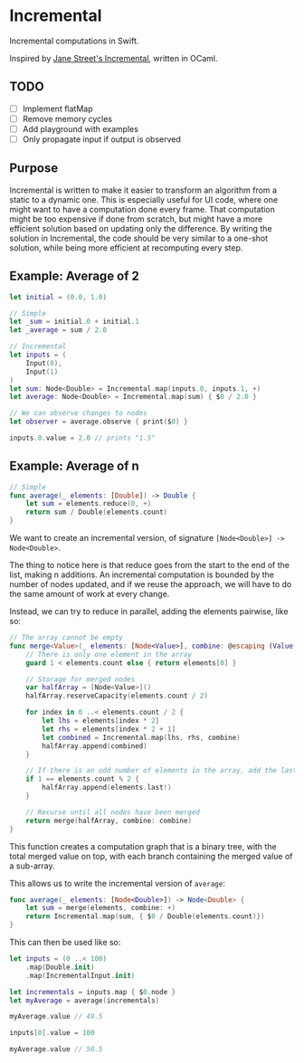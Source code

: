 # Incremental

Incremental computations in Swift.

Inspired by [Jane Street's Incremental](https://blog.janestreet.com/introducing-incremental/), written in OCaml.

## TODO

- [ ] Implement flatMap
- [ ] Remove memory cycles
- [ ] Add playground with examples
- [ ] Only propagate input if output is observed

## Purpose

Incremental is written to make it easier to transform an algorithm from a static to a dynamic one. This is especially useful for UI code, where one might want to have a computation done every frame. That computation might be too expensive if done from scratch, but might have a more efficient solution based on updating only the difference. By writing the solution in Incremental, the code should be very similar to a one-shot solution, while being more efficient at recomputing every step.

## Example: Average of 2

``` Swift
let initial = (0.0, 1.0)

// Simple
let _sum = initial.0 + initial.1
let _average = sum / 2.0

// Incremental
let inputs = (
	Input(0),
	Input(1)
)
let sum: Node<Double> = Incremental.map(inputs.0, inputs.1, +)
let average: Node<Double> = Incremental.map(sum) { $0 / 2.0 }

// We can observe changes to nodes
let observer = average.observe { print($0) }

inputs.0.value = 2.0 // prints "1.5"
```

## Example: Average of n

``` Swift
// Simple
func average(_ elements: [Double]) -> Double {
    let sum = elements.reduce(0, +)
    return sum / Double(elements.count)
}
```

We want to create an incremental version, of signature `[Node<Double>] -> Node<Double>`.

The thing to notice here is that reduce goes from the start to the end of the list, making n additions. An incremental computation is bounded by the number of nodes updated, and if we reuse the approach, we will have to do the same amount of work at every change.

Instead, we can try to reduce in parallel, adding the elements pairwise, like so:

``` Swift
// The array cannot be empty
func merge<Value>(_ elements: [Node<Value>], combine: @escaping (Value, Value) -> Value) -> Node<Value> {
	// There is only one element in the array
    guard 1 < elements.count else { return elements[0] }

    // Storage for merged nodes
    var halfArray = [Node<Value>]()
    halfArray.reserveCapacity(elements.count / 2)

    for index in 0 ..< elements.count / 2 {
        let lhs = elements[index * 2]
        let rhs = elements[index * 2 + 1]
        let combined = Incremental.map(lhs, rhs, combine)
        halfArray.append(combined)
    }

    // If there is an odd number of elements in the array, add the last one to the merged array
    if 1 == elements.count % 2 {
        halfArray.append(elements.last!)
    }

    // Recurse until all nodes have been merged
    return merge(halfArray, combine: combine)
}
```

This function creates a computation graph that is a binary tree, with the total merged value on top, with each branch containing the merged value of a sub-array. 

This allows us to write the incremental version of `average`:

``` Swift
func average(_ elements: [Node<Double>]) -> Node<Double> {
    let sum = merge(elements, combine: +)
    return Incremental.map(sum, { $0 / Double(elements.count)})
}
```

This can then be used like so:

``` Swift
let inputs = (0 ..< 100)
    .map(Double.init)
    .map(IncrementalInput.init)

let incrementals = inputs.map { $0.node }
let myAverage = average(incrementals)

myAverage.value // 49.5

inputs[0].value = 100

myAverage.value // 50.5
``` 
